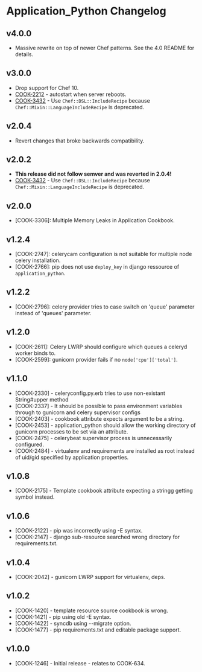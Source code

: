 # Application_Python Changelog

## v4.0.0

* Massive rewrite on top of newer Chef patterns. See the 4.0 README for details.

## v3.0.0

* Drop support for Chef 10.
* [COOK-2212](https://tickets.opscode.com/browse/COOK-2212) - autostart when server reboots.
* [COOK-3432](https://tickets.opscode.com/browse/COOK-3432) - Use `Chef::DSL::IncludeRecipe` because `Chef::Mixin::LanguageIncludeRecipe` is deprecated.

## v2.0.4

* Revert changes that broke backwards compatibility.

## v2.0.2

* **This release did not follow semver and was reverted in 2.0.4!**
* [COOK-3432](https://tickets.opscode.com/browse/COOK-3432) - Use `Chef::DSL::IncludeRecipe` because `Chef::Mixin::LanguageIncludeRecipe` is deprecated.

## v2.0.0

* [COOK-3306]: Multiple Memory Leaks in Application Cookbook.

## v1.2.4

* [COOK-2747]: celerycam configuration is not suitable for multiple node celery installation.
* [COOK-2766]: pip does not use `deploy_key` in  django ressource of `application_python`.

## v1.2.2

* [COOK-2796]: celery provider tries to case switch on 'queue' parameter instead of 'queues' parameter.

## v1.2.0

* [COOK-2611]: Celery LWRP should configure which queues a celeryd worker binds to.
* [COOK-2599]: gunicorn provider fails if no `node['cpu']['total']`.

## v1.1.0

* [COOK-2330] - celeryconfig.py.erb tries to use non-existant String#upper method
* [COOK-2337] - It should be possible to pass environment variables through to gunicorn and celery supervisor configs
* [COOK-2403] - cookbook attribute expects argument to be a string.
* [COOK-2453] - application_python should allow the working directory of gunicorn processes to be set via an attribute.
* [COOK-2475] - celerybeat supervisor process is unnecessarily configured.
* [COOK-2484] - virtualenv and requirements are installed as root instead of uid/gid specified by application properties.

## v1.0.8

* [COOK-2175] - Template cookbook attribute expecting a stringg getting symbol instead.

## v1.0.6

* [COOK-2122] - pip was incorrectly using -E syntax.
* [COOK-2147] - django sub-resource searched wrong directory for requirements.txt.

## v1.0.4

* [COOK-2042] - gunicorn LWRP support for virtualenv, deps.

## v1.0.2

* [COOK-1420] - template resource source cookbook is wrong.
* [COOK-1421] - pip using old -E syntax.
* [COOK-1422] - syncdb using --migrate option.
* [COOK-1477] - pip requirements.txt and editable package support.

## v1.0.0

* [COOK-1246] - Initial release - relates to COOK-634.
